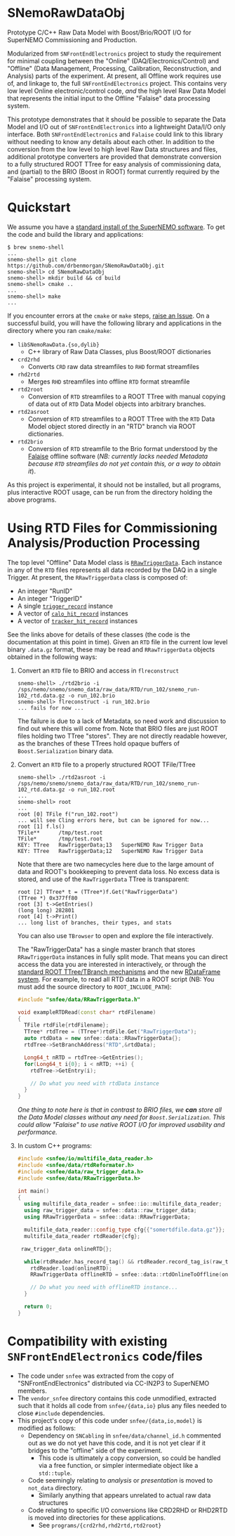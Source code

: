 # SNemoRawDataObj
Prototype C/C++ Raw Data Model with Boost/Brio/ROOT I/O for SuperNEMO
Commissioning and Production.

Modularized from `SNFrontEndElectronics` project to study the requirement
for minimal coupling between the "Online" (DAQ/Electronics/Control) and
"Offline" (Data Management, Processing, Calibration, Reconstruction, and Analysis)
parts of the experiment. At present, all Offline work requires use of, and linkage
to, the full `SNFrontEndElectronics` project. This contains very low level
Online electronic/control code, *and* the high level Raw Data Model
that represents the initial input to the Offline "Falaise" data processing
system.

This prototype demonstrates that it should be possible to separate the Data
Model and I/O out of `SNFrontEndElectronics` into a lightweight Data/I/O only
interface. Both `SNFrontEndElectronics` and `Falaise` could link to this library
without needing to know any details about each other. In addition to the conversion
from the low level to high level Raw Data structures and files, additional
prototype converters are provided that demonstrate conversion to a fully structured
ROOT TTree for easy analysis of commissioning data, and (partial) to the BRIO (Boost in ROOT)
format currently required by the "Falaise" processing system.

# Quickstart
We assume you have a [standard install of the SuperNEMO software](https://github.com/SuperNEMO-DBD/brew).
To get the code and build the library and applications:

``` console
$ brew snemo-shell
...
snemo-shell> git clone https://github.com/drbenmorgan/SNemoRawDataObj.git
snemo-shell> cd SNemoRawDataObj
snemo-shell> mkdir build && cd build
snemo-shell> cmake ..
...
snemo-shell> make
...
```

If you encounter errors at the `cmake` or `make` steps, [raise an Issue](https://github.com/drbenmorgan/SNemoRawDataObj.git/issues/new).
On a successful build, you will have the following library and applications in the
directory where you ran `cmake/make`:

- `libSNemoRawData.{so,dylib}`
  - C++ library of Raw Data Classes, plus Boost/ROOT dictionaries
- `crd2rhd`
  - Converts `CRD` raw data streamfiles to `RHD` format streamfiles
- `rhd2rtd`
  - Merges `RHD` streamfiles into offline `RTD` format streamfile
- `rtd2root`
  - Conversion of `RTD` streamfiles to a ROOT TTree with manual
    copying of data out of `RTD` Data Model objects into arbitrary branches.
- `rtd2asroot`
  - Conversion of `RTD` streamfiles to a ROOT TTree with the `RTD`
    Data Model object stored directly in an "RTD" branch via
    ROOT dictionaries.
- `rtd2brio`
  - Conversion of `RTD` streamfile to the Brio format understood by the
    [Falaise](https://github.com/SuperNEMO-DBD/Falaise) offline software
    (*NB: currently lacks needed Metadata because `RTD` streamfiles do
    not yet contain this, or a way to obtain it*).

As this project is experimental, it should not be installed, but
all programs, plus interactive ROOT usage, can be run from the directory
holding the above programs.

# Using RTD Files for Commissioning Analysis/Production Processing
The top level "Offline" Data Model class is [`RRawTriggerData`](snfee/data/RRawTriggerData.h).
Each instance in any of the `RTD` files represents all data
recorded by the DAQ in a single Trigger. At present, the `RRawTriggerData`
class is composed of:

- An integer "RunID"
- An integer "TriggerID"
- A single [`trigger_record`](snfee/data/trigger_record.h) instance
- A vector of [`calo_hit_record`](snfee/data/calo_hit_record.h) instances
- A vector of [`tracker_hit_record`](snfee/data/tracker_hit_record.h) instances

See the links above for details of these classes (the code is the documentation at this point
in time). Given an `RTD` file in the current low level binary `.data.gz` format,
these may be read and `RRawTriggerData` objects obtained in the following
ways:

1. Convert an `RTD` file to BRIO and access in `flreconstruct`

   ``` console
   snemo-shell> ./rtd2brio -i /sps/nemo/snemo/snemo_data/raw_data/RTD/run_102/snemo_run-102_rtd.data.gz -o run_102.brio
   snemo-shell> flreconstruct -i run_102.brio
   ... fails for now ...
   ```

   The failure is due to a lack of Metadata, so need work and discussion
   to find out where this will come from. Note that BRIO files are
   just ROOT files holding two TTree "stores". They are not directly readable
   however, as the branches of these TTrees hold opaque buffers of
   `Boost.Serialization` binary data.

2. Convert an `RTD` file to a properly structured ROOT TFile/TTree

   ``` console
   snemo-shell> ./rtd2asroot -i /sps/nemo/snemo/snemo_data/raw_data/RTD/run_102/snemo_run-102_rtd.data.gz -o run_102.root
   ...
   snemo-shell> root
   ...
   root [0] TFile f("run_102.root")
   ... will see Cling errors here, but can be ignored for now...
   root [1] f.ls()
   TFile**		/tmp/test.root
   TFile*		/tmp/test.root
   KEY: TTree	RawTriggerData;13	SuperNEMO Raw Trigger Data
   KEY: TTree	RawTriggerData;12	SuperNEMO Raw Trigger Data
   ```

   Note that there are two namecycles here due to the large amount of data
   and ROOT's bookkeeping to prevent data loss. No excess data is stored, and use of the
   `RawTriggerData` TTree is transparent:
   
   ```console
   root [2] TTree* t = (TTree*)f.Get("RawTriggerData")
   (TTree *) 0x377ff80
   root [3] t->GetEntries()
   (long long) 282801
   root [4] t->Print()
   ... long list of branches, their types, and stats
   ```
   
   You can also use `TBrowser` to open and explore the file interactively.

   The "RawTriggerData" has a single master branch that stores `RRawTriggerData`
   instances in fully split mode. That means you can direct access the data
   you are interested in interactively, or through the [standard ROOT TTree/TBranch
   mechanisms](https://root.cern.ch/root/htmldoc/guides/users-guide/ROOTUsersGuide.html#trees)
   and the new [RDataFrame system](https://root.cern.ch/doc/master/group__tutorial__dataframe.html).
   For example, to read all RTD data in a ROOT script (NB: You must add
   the source directory to `ROOT_INCLUDE_PATH`):

   ```c++
   #include "snfee/data/RRawTriggerData.h"
   
   void exampleRTDRead(const char* rtdFilename)
   {
     TFile rtdFile{rtdFilename};
     TTree* rtdTree = (TTree*)rtdFile.Get("RawTriggerData");
     auto rtdData = new snfee::data::RRawTriggerData{};
     rtdTree->SetBranchAddress("RTD",&rtdData);

     Long64_t nRTD = rtdTree->GetEntries();
     for(Long64_t i{0}; i < nRTD; ++i) {
       rtdTree->GetEntry(i);

       // Do what you need with rtdData instance
     }
   }
   ``` 

   *One thing to note here is that in contrast to BRIO files, we **can**
   store all the Data Model classes without any need for `Boost.Serialization`.
   This could allow "Falaise" to use native ROOT I/O for
   improved usability and performance.*


3. In custom C++ programs:

   ```C++
   #include <snfee/io/multifile_data_reader.h>
   #include <snfee/data/rtdReformater.h>
   #include <snfee/data/raw_trigger_data.h>
   #include <snfee/data/RRawTriggerData.h>

   int main()
   {
     using multifile_data_reader = snfee::io::multifile_data_reader;
     using raw_trigger_data = snfee::data::raw_trigger_data;
     using RRawTriggerData = snfee::data::RRawTriggerData;

     multifile_data_reader::config_type cfg{{"somertdfile.data.gz"}};
     multifile_data_reader rtdReader{cfg};

    raw_trigger_data onlineRTD{};

     while(rtdReader.has_record_tag() && rtdReader.record_tag_is(raw_trigger_data::SERIAL_TAG)) {
       rtdReader.load(onlineRTD);
       RRawTriggerData offlineRTD = snfee::data::rtdOnlineToOffline(onlineRTD);

       // Do what you need with offlineRTD instance...
     }

     return 0;
   }
   ```

# Compatibility with existing `SNFrontEndElectronics` code/files
- The code under `snfee` was extracted from the copy of "SNFrontEndElectronics"
  distributed via CC-IN2P3 to SuperNEMO members.
- The `vendor_snfee` directory contains this code unmodified, extracted such that
  it holds all code from `snfee/{data,io}` plus any files needed to close
  `#include` dependencies.
- This project's copy of this code under `snfee/{data,io,model}` is modified
  as follows:
  - Dependency on `SNCabling` in `snfee/data/channel_id.h` commented out
    as we do not yet have this code, and it is not yet clear if it bridges
    to the "offline" side of the experiment.
    - This code is ultimately a copy conversion, so could be handled via a free
      function, or simpler intermediate object like a `std::tuple`.
  - Code seemingly relating to *analysis* or *presentation* is moved to
    `not_data` directory.
    - Similarly anything that appears unrelated to actual raw data structures
  - Code relating to specific I/O conversions like CRD2RHD or
    RHD2RTD is moved into directories for these applications.
    - See `programs/{crd2rhd,rhd2rtd,rtd2root}`

